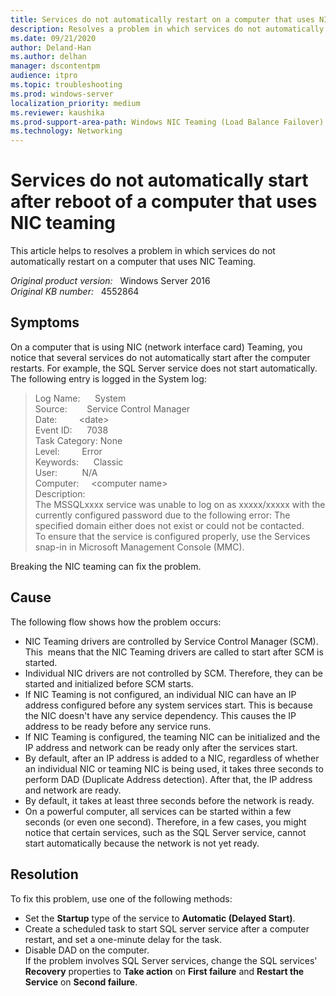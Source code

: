 ```yaml
---
title: Services do not automatically restart on a computer that uses NIC Teaming
description: Resolves a problem in which services do not automatically restart on a computer that uses NIC Teaming
ms.date: 09/21/2020
author: Deland-Han
ms.author: delhan 
manager: dscontentpm
audience: itpro
ms.topic: troubleshooting
ms.prod: windows-server
localization_priority: medium
ms.reviewer: kaushika
ms.prod-support-area-path: Windows NIC Teaming (Load Balance Failover)
ms.technology: Networking
---
```

# Services do not automatically start after reboot of a computer that uses NIC teaming

This article helps to resolves a problem in which services do not automatically restart on a computer that uses NIC Teaming.

_Original product version:_ &nbsp; Windows Server 2016  
_Original KB number:_ &nbsp; 4552864

## Symptoms

On a computer that is using NIC (network interface card) Teaming, you notice that several services do not automatically start after the computer restarts. 
For example, the SQL Server service does not start automatically. The following entry is logged in the System log:  
>Log Name:      System  
Source:        Service Control Manager  
Date:         \<date>  
Event ID:      7038  
Task Category: None  
Level:         Error  
Keywords:      Classic  
User:          N/A  
Computer:     \<computer name>  
Description:  
The MSSQLxxxx service was unable to log on as xxxxx/xxxxx with the currently configured password due to the following error:
The specified domain either does not exist or could not be contacted.  
To ensure that the service is configured properly, use the Services snap-in in Microsoft Management Console (MMC).  

Breaking the NIC teaming can fix the problem. 

## Cause

The following flow shows how the problem occurs:
- NIC Teaming drivers are controlled by Service Control Manager (SCM). This  means that the NIC Teaming drivers are called to start after SCM is started. 
- Individual NIC drivers are not controlled by SCM. Therefore, they can be started and initialized before SCM starts. 
- If NIC Teaming is not configured, an individual NIC can have an IP address configured before any system services start. This is because the NIC doesn't have any service dependency. This causes the IP address to be ready before any service runs. 
- If NIC Teaming is configured, the teaming NIC can be initialized and the IP address and network can be ready only after the services start. 
- By default, after an IP address is added to a NIC, regardless of whether an individual NIC or teaming NIC is being used, it takes three seconds to perform DAD (Duplicate Address detection). After that, the IP address and network are ready. 
- By default, it takes at least three seconds before the network is ready. 
- On a powerful computer, all services can be started within a few seconds (or even one second). Therefore, in a few cases, you might notice that certain services, such as the SQL Server service, cannot start automatically because the network is not yet ready. 

## Resolution

To fix this problem, use one of the following methods:
- Set the **Startup** type of the service to **Automatic (Delayed Start)**.
- Create a scheduled task to start SQL server service after a computer restart, and set a one-minute delay for the task.
- Disable DAD on the computer.  
If the problem involves SQL Server services, change the SQL services' **Recovery** properties to **Take action** on **First failure** and **Restart the Service** on **Second failure**.
